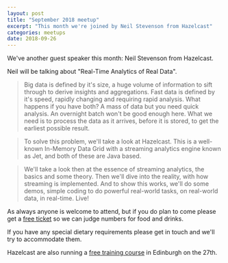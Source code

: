 ```yaml
---
layout: post
title: "September 2018 meetup"
excerpt: "This month we're joined by Neil Stevenson from Hazelcast"
categories: meetups 
date: 2018-09-26
---
```


We've another guest speaker this month: Neil Stevenson from Hazelcast.

Neil will be talking about "Real-Time Analytics of Real Data".

> Big data is defined by it's size, a huge volume of information to sift through to derive insights and aggregations. Fast data is defined by it's speed, rapidly changing and requiring rapid analysis. What happens if you have both? A mass of data but you need quick analysis. An overnight batch won't be good enough here. What we need is to process the data as it arrives, before it is stored, to get the earliest possible result.

> To solve this problem, we'll take a look at Hazelcast. This is a well-known In-Memory Data Grid with a streaming analytics engine known as Jet, and both of these are Java based.

> We'll take a look then at the essence of streaming analytics, the basics and some theory. Then we'll dive into the reality, with how streaming is implemented. And to show this works, we'll do some demos, simple coding to do powerful real-world tasks, on real-world data, in real-time. Live!

As always anyone is welcome to attend, but if you do plan to come please get a [free ticket](https://ti.to/edjug/edjug-september-meetup) so we can judge numbers for food and drinks.

If you have any special dietary requirements please get in touch and we'll try to accommodate them.

Hazelcast are also running a [free training course](https://hazelcast.com/events/free-instructor-led-training-edinburgh/) in Edinburgh on the 27th.
